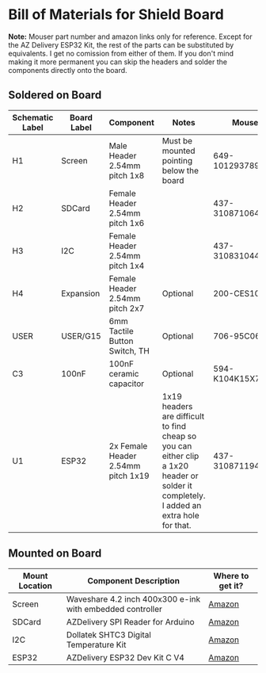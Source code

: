 # Bill of Materials for Shield Board

**Note:** Mouser part number and amazon links only for reference. Except for the AZ Delivery ESP32 Kit, the rest of the parts can be substituted by equivalents. I get no comission from either of them. If you don't mind making it more permanent you can skip the headers and solder the components directly onto the board.

## Soldered on Board

| Schematic Label | Board Label | Component | Notes | Mouser Ref |
| --- | --- | --- | --- | --- |
| H1 | Screen | Male Header 2.54mm pitch 1x8 | Must be mounted pointing below the board | 649-1012937890801BLF |
| H2 | SDCard | Female Header 2.54mm pitch 1x6 | | 437-3108710641001101 |
| H3 | I2C | Female Header 2.54mm pitch 1x4 | | 437-3108310441001101 |
| H4 | Expansion | Female Header 2.54mm pitch 2x7 | Optional | 200-CES10701TD |
| USER | USER/G15| 6mm Tactile Button Switch, TH | Optional | 706-95C06B3T |
| C3 | 100nF | 100nF ceramic capacitor | Optional | 594-K104K15X7RF53H5 |
| U1 | ESP32 | 2x Female Header 2.54mm pitch 1x19 | 1x19 headers are difficult to find cheap so you can either clip a 1x20 header or solder it completely. I added an extra hole for that. | 437-3108711941001101 |

## Mounted on Board
| Mount Location | Component Description | Where to get it? |
| --- | --- |---|
| Screen | Waveshare 4.2 inch 400x300 e-ink with embedded controller | [Amazon](www.amazon.es/Module-Resolution-Electronic-Controller-Communicating/dp/B074NR1SW2/) |
| SDCard | AZDelivery SPI Reader for Arduino | [Amazon](www.amazon.es/azdelivery-Reader-Tarjeta-memoria-Arduino/dp/B06X1DX5WS/) |
| I2C | Dollatek SHTC3 Digital Temperature Kit | [Amazon](www.amazon.es/DollaTek-medición-precisión-Temperatura-comunicación/dp/B081JMRLD8/)
| ESP32 | AZDelivery ESP32 Dev Kit C V4 | [Amazon](www.amazon.es/AZDelivery-NodeMCU-desarollo-versión-incluido/dp/B08BTS62L7) |